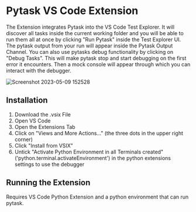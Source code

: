 # Pytask VS Code Extension
The Extension integrates Pytask into the VS Code Test Explorer. It will discover all tasks inside the current working folder and you will be able to run them all at once by clicking "Run Pytask" inside the Test Explorer UI. The pytask output from your run will appear inside the Pytask Output Channel. You can also use pytasks debug functionality by clicking on "Debug Tasks". This will make pytask stop and start debugging on the first error it encounters. Then a mock console will appear through which you can interact with the debugger.

![Screenshot 2023-05-09 152528](https://github.com/mj023/pytask_vscode/assets/29777594/916795cd-327b-4d76-bea0-5e6a30149f7a)

## Installation
1. Download the .vsix File
2. Open VS Code
3. Open the Extensions Tab
4. Click on "Views and More Actions..." (the three dots in the upper right corner)
5. Click "Install from VSIX"
6. Untick "Activate Python Environment in all Terminals created" ('python.terminal.activateEnvironment') in the python extensions settings to use the debugger

## Running the Extension
Requires VS Code Python Extension and a python environment that can run pytask.
